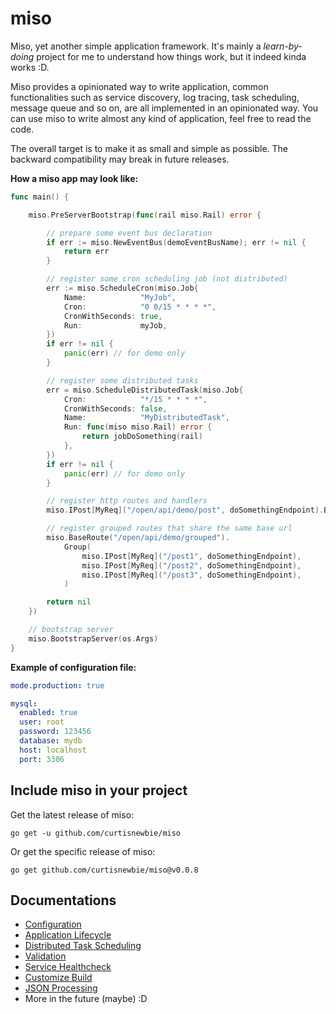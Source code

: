 # miso

Miso, yet another simple application framework. It's mainly a <i>learn-by-doing</i> project for me to understand how things work, but it indeed kinda works :D.

Miso provides a opinionated way to write application, common functionalities such as service discovery, log tracing, task scheduling, message queue and so on, are all implemented in an opinionated way. You can use miso to write almost any kind of application, feel free to read the code.

The overall target is to make it as small and simple as possible. The backward compatibility may break in future releases.

**How a miso app may look like:**

```go
func main() {

	miso.PreServerBootstrap(func(rail miso.Rail) error {

		// prepare some event bus declaration
		if err := miso.NewEventBus(demoEventBusName); err != nil {
			return err
		}

		// register some cron scheduling job (not distributed)
		err := miso.ScheduleCron(miso.Job{
			Name:            "MyJob",
			Cron:            "0 0/15 * * * *",
			CronWithSeconds: true,
			Run:             myJob,
		})
		if err != nil {
			panic(err) // for demo only
		}

		// register some distributed tasks
		err = miso.ScheduleDistributedTask(miso.Job{
			Cron:            "*/15 * * * *",
			CronWithSeconds: false,
			Name:            "MyDistributedTask",
			Run: func(miso miso.Rail) error {
				return jobDoSomething(rail)
			},
		})
		if err != nil {
			panic(err) // for demo only
		}

		// register http routes and handlers
		miso.IPost[MyReq]("/open/api/demo/post", doSomethingEndpoint).Build()

		// register grouped routes that share the same base url
		miso.BaseRoute("/open/api/demo/grouped").
			Group(
				miso.IPost[MyReq]("/post1", doSomethingEndpoint),
				miso.IPost[MyReq]("/post2", doSomethingEndpoint),
				miso.IPost[MyReq]("/post3", doSomethingEndpoint),
			)

		return nil
	})

	// bootstrap server
	miso.BootstrapServer(os.Args)
}
```

**Example of configuration file:**

```yml
mode.production: true

mysql:
  enabled: true
  user: root
  password: 123456
  database: mydb
  host: localhost
  port: 3306
```

## Include miso in your project

Get the latest release of miso:

```
go get -u github.com/curtisnewbie/miso
```

Or get the specific release of miso:

```
go get github.com/curtisnewbie/miso@v0.0.8
```

## Documentations

- [Configuration](./doc/config.md)
- [Application Lifecycle](./doc/lifecycle.md)
- [Distributed Task Scheduling](./doc/dtask.md)
- [Validation](./doc/validate.md)
- [Service Healthcheck](./doc/health.md)
- [Customize Build](./doc/customize_build.md)
- [JSON Processing](./doc/json.md)
- More in the future (maybe) :D